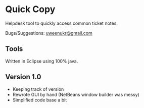 Quick Copy
==========
Helpdesk tool to quickly access common ticket notes.

Bugs/Suggestions: uweenukr@gmail.com


Tools
-----
Written in Eclipse using 100% java.


Version 1.0
-----------
* Keeping track of version
* Rewrote GUI by hand (NetBeans window builder was messy)
* Simplified code base a bit

